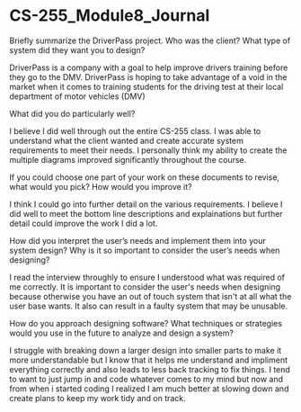 # CS-255_Module8_Journal
Briefly summarize the DriverPass project. Who was the client? What type of system did they want you to design?

DriverPass is a company with a goal to help improve drivers training before they go to the DMV. DriverPass is hoping to take advantage of a void in the market when it comes to training students for the driving test at their local department of motor vehicles (DMV)

What did you do particularly well?

I believe I did well through out the entire CS-255 class. I was able to understand what the client wanted and create accurate system requirements to meet their needs. I personally think my ability to create the multiple diagrams improved significantly throughout the course.

If you could choose one part of your work on these documents to revise, what would you pick? How would you improve it?

I think I could go into further detail on the various requirements. I believe I did well to meet the bottom line descriptions and explainations but further detail could improve the work I did a lot.

How did you interpret the user’s needs and implement them into your system design? Why is it so important to consider the user’s needs when designing?

I read the interview throughly to ensure I understood what was required of me correctly. It is important to consider the user's needs when designing because otherwise you have an out of touch system that isn't at all what the user base wants. It also can result in a faulty system that may be unusable.

How do you approach designing software? What techniques or strategies would you use in the future to analyze and design a system?

I struggle with breaking down a larger design into smaller parts to make it more understandable but I know that it helps me understand and impliment everything correctly and also leads to less back tracking to fix things. I tend to want to just jump in and code whatever comes to my mind but now and from when i started coding I realized I am much better at slowing down and create plans to keep my work tidy and on track.
